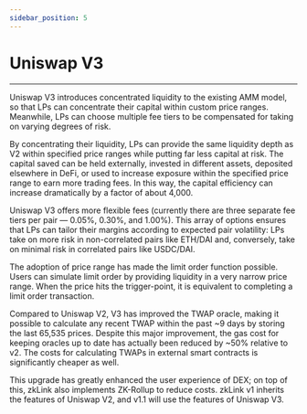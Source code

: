 ```yaml
---
sidebar_position: 5
---
```


# Uniswap V3

---

Uniswap V3 introduces concentrated liquidity to the existing AMM model, so that LPs can concentrate their capital within custom price ranges. Meanwhile, LPs can choose multiple fee tiers to be compensated for taking on varying degrees of risk.

By concentrating their liquidity, LPs can provide the same liquidity depth as V2 within specified price ranges while putting far less capital at risk. The capital saved can be held externally, invested in different assets, deposited elsewhere in DeFi, or used to increase exposure within the specified price range to earn more trading fees. In this way, the capital efficiency can increase dramatically by a factor of about 4,000.

Uniswap V3 offers more flexible fees (currently there are three separate fee tiers per pair — 0.05%, 0.30%, and 1.00%). This array of options ensures that LPs can tailor their margins according to expected pair volatility: LPs take on more risk in non-correlated pairs like ETH/DAI and, conversely, take on minimal risk in correlated pairs like USDC/DAI.

The adoption of price range has made the limit order function possible. Users can simulate limit order by providing liquidity in a very narrow price range. When the price hits the trigger-point, it is equivalent to completing a limit order transaction.

Compared to Uniswap V2, V3 has improved the TWAP oracle, making it possible to calculate any recent TWAP within the past ~9 days by storing the last 65,535 prices. Despite this major improvement, the gas cost for keeping oracles up to date has actually been reduced by ~50% relative to v2. The costs for calculating TWAPs in external smart contracts is significantly cheaper as well.

This upgrade has greatly enhanced the user experience of DEX; on top of this, zkLink also implements ZK-Rollup to reduce costs. zkLink v1 inherits the features of Uniswap V2, and v1.1 will use the features of Uniswap V3.